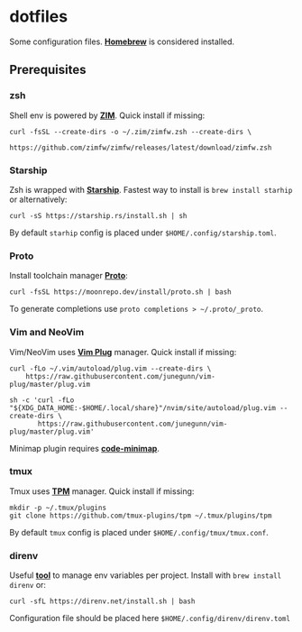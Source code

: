 # dotfiles

Some configuration files. [**Homebrew**](https://brew.sh/) is considered installed.

## Prerequisites

### zsh
Shell env is powered by [**ZIM**](https://github.com/zimfw/zimfw).
Quick install if missing:
```text
curl -fsSL --create-dirs -o ~/.zim/zimfw.zsh --create-dirs \
      https://github.com/zimfw/zimfw/releases/latest/download/zimfw.zsh
```
### Starship
Zsh is wrapped with [**Starship**](https://github.com/starship/starship). Fastest way to install is `brew install starhip` or alternatively:
```text
curl -sS https://starship.rs/install.sh | sh
```
By default `starhip` config is placed under `$HOME/.config/starship.toml`.

### Proto
Install toolchain manager [**Proto**](https://moonrepo.dev/proto):
```text
curl -fsSL https://moonrepo.dev/install/proto.sh | bash
```
To generate completions use `proto completions > ~/.proto/_proto`.


### Vim and NeoVim
Vim/NeoVim uses [**Vim Plug**](https://github.com/junegunn/vim-plug) manager. Quick install if missing:
```text
curl -fLo ~/.vim/autoload/plug.vim --create-dirs \
    https://raw.githubusercontent.com/junegunn/vim-plug/master/plug.vim

sh -c 'curl -fLo "${XDG_DATA_HOME:-$HOME/.local/share}"/nvim/site/autoload/plug.vim --create-dirs \
       https://raw.githubusercontent.com/junegunn/vim-plug/master/plug.vim'
```
Minimap plugin requires [**code-minimap**](https://github.com/wfxr/code-minimap).

### tmux
Tmux uses [**TPM**](https://github.com/tmux-plugins/tpm) manager. Quick install if missing:
```text
mkdir -p ~/.tmux/plugins
git clone https://github.com/tmux-plugins/tpm ~/.tmux/plugins/tpm
```
By default `tmux` config is placed under `$HOME/.config/tmux/tmux.conf`.

### direnv
Useful [**tool**](https://github.com/direnv/direnv) to manage env variables per project. Install with `brew install direnv` or:
```text
curl -sfL https://direnv.net/install.sh | bash
```
Configuration file should be placed here `$HOME/.config/direnv/direnv.toml`